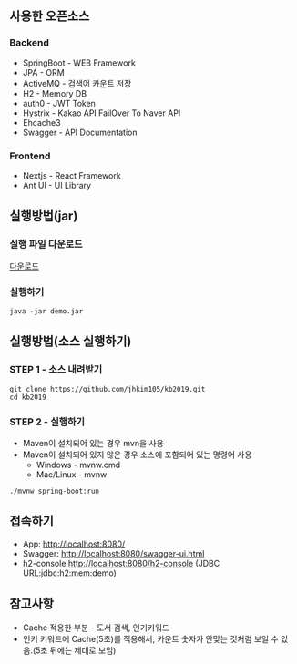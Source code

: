 ## 사용한 오픈소스

### Backend
* SpringBoot - WEB Framework
* JPA - ORM
* ActiveMQ - 검색어 카운트 저장
* H2 - Memory DB
* auth0 - JWT Token
* Hystrix - Kakao API FailOver To Naver API
* Ehcache3
* Swagger - API Documentation

### Frontend
* Nextjs - React Framework
* Ant UI - UI Library
 
## 실행방법(jar)
### 실행 파일 다운로드  
[다운로드](https://github.com/jhkim105/kb2019/raw/master/jar/demo.jar)


### 실행하기
  
```
java -jar demo.jar
```  
  
## 실행방법(소스 실행하기)
### STEP 1 - 소스 내려받기   
```
git clone https://github.com/jhkim105/kb2019.git
cd kb2019
```  
    
### STEP 2 - 실행하기
* Maven이 설치되어 있는 경우 mvn을 사용
* Maven이 설치되어 있지 않은 경우 소스에 포함되어 있는 명령어 사용
  * Windows - mvnw.cmd
  * Mac/Linux - mvnw 
```
./mvnw spring-boot:run
```

## 접속하기
* App: [http://localhost:8080/](http://localhost:8080/)
* Swagger: [http://localhost:8080/swagger-ui.html](http://localhost:8080/swagger-ui.html)
* h2-console:[http://localhost:8080/h2-console](http://localhost:8080/h2-console) (JDBC URL:jdbc:h2:mem:demo)

## 참고사항
* Cache 적용한 부분 - 도서 검색, 인기키워드
* 인키 키워드에 Cache(5초)를 적용해서, 카운트 숫자가 안맞는 것처럼 보일 수 있음.(5초 뒤에는 제대로 보임)
 